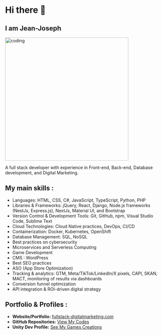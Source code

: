 # Hi there 👋

## I am Jean-Joseph

<img src="https://github.com/user-attachments/assets/16af645d-a2ba-4e72-8f96-46cf79cead4a" alt="coding" width="400"/>

A full stack developer with experience in Front-end, Back-end, Database development, and Digital Marketing.

## My main skills :

- Languages: HTML, CSS, C#, JavaScript, TypeScript, Python, PHP
- Libraries & Frameworks: jQuery, React, Django, Node.js frameworks (NestJs, Express.js), NextJs, Material UI, and Bootstrap
- Version Control & Development Tools: Git, GitHub, npm, Visual Studio Code, Sublime Text
- Cloud Technologies: Cloud Native practices, DevOps, CI/CD
- Containerization: Docker, Kubernetes, OpenShift
- Database Management: SQL, NoSQL
- Best practices on cybersecurity
- Microservices and Serverless Computing
- Game Development
- CMS : WordPress
- Best SEO practices
- ASO (App Store Optimization)
- Tracking & analytics: GTM, Meta/TikTok/LinkedIn/X pixels, CAPI, SKAN, MACT, monitoring of results via dashboards
- Conversion funnel optimization
- API integration & ROI-driven digital strategy

## Portfolio & Profiles :

- **Website/Portfolio:** [fullstack-digitalmarketing.com](https://www.fullstack-digitalmarketing.com/)
- **GitHub Repositories:** [View My Codes](https://github.com/Jean-Joooo?tab=repositories)
- **Unity Dev Profile:** [See My Games Creations](https://play.unity.com/en/user/22629c72-4d39-48ff-bed8-08491b47a243)
